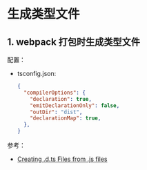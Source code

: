 <!--#region
@author 吴钦飞
@email wuqinfei@qq.com
@create date 2023-11-16 19:06:19
@modify date 2023-11-16 19:06:23
@desc [description]
#endregion-->


# 生成类型文件

## 1. webpack 打包时生成类型文件

配置：

* tsconfig.json:

    ```json
    {
      "compilerOptions": {
        "declaration": true,
        "emitDeclarationOnly": false,
        "outDir": "dist",
        "declarationMap": true,
      },
    }
    ```

参考：

* [Creating .d.ts Files from .js files](https://www.typescriptlang.org/docs/handbook/declaration-files/dts-from-js.html)